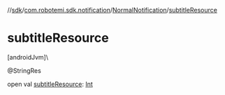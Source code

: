 //[sdk](../../../index.md)/[com.robotemi.sdk.notification](../index.md)/[NormalNotification](index.md)/[subtitleResource](subtitle-resource.md)

# subtitleResource

[androidJvm]\

@StringRes

open val [subtitleResource](subtitle-resource.md): [Int](https://kotlinlang.org/api/latest/jvm/stdlib/kotlin/-int/index.html)
